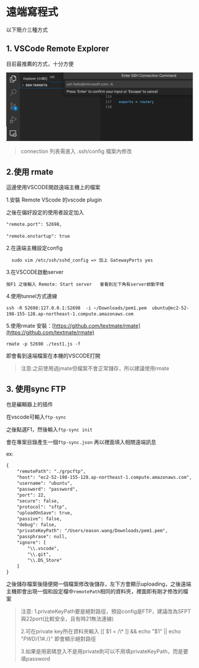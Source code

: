 # 遠端寫程式

以下簡介三種方式

## 1. VSCode Remote Explorer

目前最推薦的方式，十分方便

![](<.gitbook/assets/截圖 2022-04-01 下午1.18.52.png>)

> connection 列表需進入 .ssh/config 檔案內修改

## 2.使用 rmate

這邊使用VSCODE開啟遠端主機上的檔案

1.安裝 Remote VScode 的vscode plugin

之後在偏好設定的使用者設定加入

```
"remote.port": 52698,

"remote.onstartup": true
```

2.在遠端主機設定config

```
  sudo vim /etc/ssh/sshd_config => 加上 GatewayPorts yes
```

3.在VSCODE啟動server

```
按F1 之後輸入 Remote: Start server   會看到左下角有server啟動字樣
```

4.使用tunnel方式連線

```
ssh -R 52698:127.0.0.1:52698  -i ~/Downloads/pem1.pem  ubuntu@ec2-52-198-155-128.ap-northeast-1.compute.amazonaws.com
```

5.使用rmate 安裝：[https://github.com/textmate/rmate](https://github.com/textmate/rmate)

```
rmate -p 52698 ./test1.js -f
```

即會看到遠端檔案在本機的VSCODE打開

> 注意:之前使用過jmate但檔案不會正常儲存，所以建議使用rmate

## 3. 使用sync FTP

也是編輯器上的插件

在vscode可輸入`ftp-sync`

之後點選F1，然後輸入`ftp-sync init`

會在專案目錄產生一個`ftp-sync.json` 再以裡面填入相關遠端訊息

ex:

```
{
    "remotePath": "./grpcftp",
    "host": "ec2-52-198-155-128.ap-northeast-1.compute.amazonaws.com",
    "username": "ubuntu",
    "password": "password",
    "port": 22,
    "secure": false,
    "protocol": "sftp",
    "uploadOnSave": true,
    "passive": false,
    "debug": false,
    "privateKeyPath": "/Users/eason.wang/Downloads/pem1.pem",
    "passphrase": null,
    "ignore": [
        "\\.vscode",
        "\\.git",
        "\\.DS_Store"
    ]
}
```

之後儲存檔案後隨便開一個檔案修改後儲存，左下方會顯示uploading，之後遠端主機即會出現一個和設定檔中`remotePath`相同的資料夾，裡面即有剛才修改的檔案

> 注意: 1.privateKeyPath要是絕對路徑，預設config是FTP，建議改為SFPT與22port(比較安全，且有時21無法連線)
>
> 2.可在private key所在資料夾輸入 \[\[ $1 = /\* ]] && echo "$1" || echo "$PWD/${1#./}" 即會顯示絕對路徑
>
> 3.如果是用密碼登入不是用private則可以不用填privateKeyPath，而是要填password
